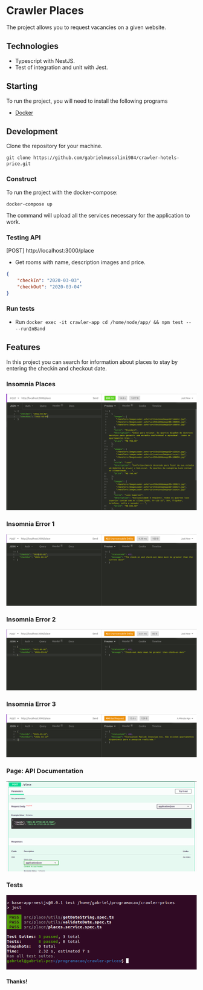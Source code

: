 # Crawler Places
The project allows you to request vacancies on a given website.

## Technologies
- Typescript with NestJS.
- Test of integration and unit with Jest.

## Starting
To run the project, you will need to install the following programs

- [Docker](https://docs.docker.com/get-docker/)

## Development

Clone the repository for your machine.

```shell
git clone https://github.com/gabrielmussolini984/crawler-hotels-price.git
```

### Construct

To run the project with the docker-compose:

```shell
docker-compose up
```

The command will upload all the services necessary for the application to work.

### Testing API
[POST] http://localhost:3000/place
- Get rooms with name, description images and price.
``` JSON
{
	"checkIn": "2020-03-03",
	"checkOut": "2020-03-04"
}
```
### Run tests
- Run `docker exec -it crawler-app cd /home/node/app/ && npm test -- --runInBand`
## Features
In this project you can search for information about places to stay by entering the checkin and checkout date.

### Insomnia Places
![Intro](./images/places.png)
### Insomnia Error 1
![Intro](./images/err1.png)

### Insomnia Error 2
![Intro](./images/err2.png)
### Insomnia Error 3
![Intro](./images/full.png)
### Page: API Documentation
![Login](./images/documentation_api.png)
### Tests
![Tests](./images/tests.png)
#### Thanks!